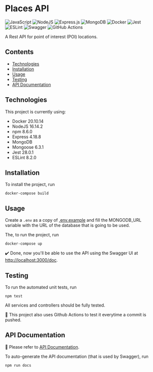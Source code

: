 # Places API
![JavaScript](https://img.shields.io/badge/javascript-%23323330.svg?style=for-the-badge&logo=javascript&logoColor=%23F7DF1E)
![NodeJS](https://img.shields.io/badge/node.js-6DA55F?style=for-the-badge&logo=node.js&logoColor=white)
![Express.js](https://img.shields.io/badge/express.js-%23404d59.svg?style=for-the-badge&logo=express&logoColor=%2361DAFB)
![MongoDB](https://img.shields.io/badge/MongoDB-%234ea94b.svg?style=for-the-badge&logo=mongodb&logoColor=white)
![Docker](https://img.shields.io/badge/docker-%230db7ed.svg?style=for-the-badge&logo=docker&logoColor=white)
![Jest](https://img.shields.io/badge/-jest-%23C21325?style=for-the-badge&logo=jest&logoColor=white)
![ESLint](https://img.shields.io/badge/ESLint-4B3263?style=for-the-badge&logo=eslint&logoColor=white)
![Swagger](https://img.shields.io/badge/-Swagger-%23Clojure?style=for-the-badge&logo=swagger&logoColor=white)
![GitHub Actions](https://img.shields.io/badge/github%20actions-%232671E5.svg?style=for-the-badge&logo=githubactions&logoColor=white)

A Rest API for point of interest (POI) locations.

## Contents
 - [Technologies](#technologies)
 - [Installation](#installation)
 - [Usage](#usage)
 - [Testing](#testing)
 - [API Documentation](#api-documentation)

## Technologies

This project is currently using:

 - Docker 20.10.14
 - NodeJS 16.14.2
 - npm 8.6.0
 - Express 4.18.8
 - MongoDB
 - Mongoose 6.3.1
 - Jest 28.0.1
 - ESLint 8.2.0

## Installation

To install the project, run

    docker-compose build

## Usage

Create a `.env` as a copy of [.env.example](/.env.example) and fill the MONGODB_URL variable with the URL of the database that is going to be used.

The, to run the project, run

    docker-compose up

:heavy_check_mark: Done, now you'll be able to use the API using the Swagger UI at [http://localhost:3000/doc](http://localhost:3000/doc).

## Testing

To run the automated unit tests, run

    npm test

All services and controllers should be fully tested.

:robot: This project also uses Github Actions to test it everytime a commit is pushed.

## API Documentation

:rocket: Please refer to [API Documentation](./ApiDocumentation.md).

To auto-generate the API documentation (that is used by Swagger), run

    npm run docs
